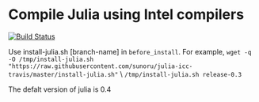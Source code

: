 # Compile Julia using Intel compilers
[![Build Status](https://travis-ci.org/sunoru/julia-icc-travis.svg?branch=master)](https://travis-ci.org/sunoru/julia-icc-travis)

Use install-julia.sh [branch-name] in `before_install`. For example,
`wget -q -O /tmp/install-julia.sh "https://raw.githubusercontent.com/sunoru/julia-icc-travis/master/install-julia.sh"` \\
`/tmp/install-julia.sh release-0.3`

The defalt version of julia is 0.4
